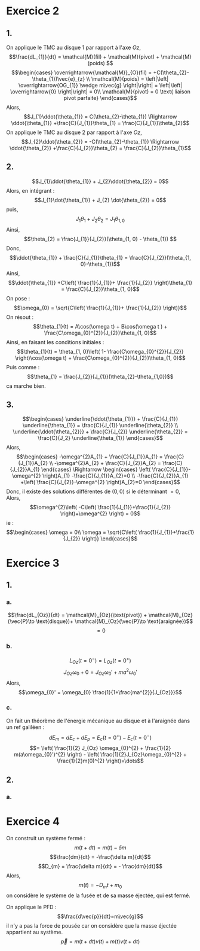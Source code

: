# Exercice 2
## 1.
On applique le TMC au disque 1 par rapport à l'axe $Oz$, 
$$\frac{dL_{1}}{dt} = \mathcal{M}(fil) + \mathcal{M}(pivot) + \mathcal{M}(poids) $$
$$\begin{cases}
\overrightarrow{\mathcal{M}}_{O}(fil) = +C(\theta_{2}-\theta_{1})\vec{e}_{z} \\
\mathcal{M}(poids) = \left|\left| \overrightarrow{OG_{1}} \wedge m\vec{g} \right|\right| = \left|\left| \overrightarrow{0} \right|\right| = 0\\
\mathcal{M}(pivot) = 0 \text{ liaison pivot parfaite}
\end{cases}$$
Alors, 
$$J_{1}\ddot{\theta_{1}} = C(\theta_{2}-\theta_{1}) \Rightarrow \ddot{\theta_{1}} +\frac{C}{J_{1}}\theta_{1} = \frac{C}{J_{1}}\theta_{2}$$
On applique le TMC au disque 2 par rapport à l'axe $Oz$, 
$$J_{2}\ddot{\theta_{2}} = -C(\theta_{2}-\theta_{1}) \Rightarrow \ddot{\theta_{2}} +\frac{C}{J_{2}}\theta_{2} = \frac{C}{J_{2}}\theta_{1}$$

## 2.
$$J_{1}\ddot{\theta_{1}} + J_{2}\ddot{\theta_{2}} = 0$$
Alors, en intégrant : 
$$J_{1}\dot{\theta_{1}} + J_{2} \dot{\theta_{2}} = 0$$
puis, 
$$J_{1}{\theta_{1}} + J_{2}\theta_{2} = J_{1}\theta_{1, 0}$$
Ainsi, 
$$\theta_{2} = \frac{J_{1}}{J_{2}}(\theta_{1, 0} - \theta_{1}) $$
Donc, 
$$\ddot{\theta_{1}} + \frac{C}{J_{1}}\theta_{1} = \frac{C}{J_{2}}(\theta_{1, 0}-\theta_{1})$$
Ainsi, 
$$\ddot{\theta_{1}} +C\left( \frac{1}{J_{1}}+ \frac{1}{J_{2}} \right)\theta_{1} = \frac{C}{J_{2}}\theta_{1, 0}$$
On pose : 
$$\omega_{0} = \sqrt{C\left( \frac{1}{J_{1}}+ \frac{1}{J_{2}} \right)}$$
On résout : 
$$\theta_{1}(t) = A\cos(\omega t) + B\cos(\omega t ) + \frac{C\omega_{0}^{2}}{J_{2}}\theta_{1, 0}$$
Ainsi, en faisant les conditions initiales : 
$$\theta_{1}(t) = \theta_{1, 0}\left( 1- \frac{C\omega_{0}^{2}}{J_{2}} \right)\cos(\omega t) + \frac{C\omega_{0}^{2}}{J_{2}}\theta_{1, 0}$$
Puis comme : 
$$\theta_{1} = \frac{J_{2}}{J_{1}}(\theta_{2}-\theta_{1,0})$$
ca marche bien.

## 3.
$$\begin{cases}
\underline{\ddot{\theta_{1}}} + \frac{C}{J_{1}} \underline{\theta_{1}} = \frac{C}{J_{1}} \underline{\theta_{2}} \\
\underline{\ddot{\theta_{2}}} + \frac{C}{J_{2}} \underline{\theta_{2}} = \frac{C}{J_2} \underline{\theta_{1}}
\end{cases}$$
Alors,
$$\begin{cases}
-\omega^{2}A_{1} + \frac{C}{J_{1}}A_{1} = \frac{C}{J_{1}}A_{2} \\
-\omega^{2}A_{2} + \frac{C}{J_{2}}A_{2} = \frac{C}{J_{2}}A_{1}
\end{cases} \Rightarrow \begin{cases}
\left( \frac{C}{J_{1}}-\omega^{2} \right)A_{1} -\frac{C}{J_{1}}A_{2}=0 \\
-\frac{C}{J_{2}}A_{1} +\left( \frac{C}{J_{2}}-\omega^{2} \right)A_{2}=0
\end{cases}$$
Donc, il existe des solutions différentes de $(0, 0)$ si le déterminant $=0$, 
Alors, 
$$\omega^{2}\left( -C\left( \frac{1}{J_{1}}+\frac{1}{J_{2}} \right)+\omega^{2} \right) = 0$$
ie : 
$$\begin{cases}
\omega = 0\\
\omega = \sqrt{C\left( \frac{1}{J_{1}}+\frac{1}{J_{2}} \right)}
\end{cases}$$

# Exercice 3
## 1.
### a.
$$\frac{dL_{Oz}}{dt} = \mathcal{M}_{Oz}(\text{pivot}) + \mathcal{M}_{Oz}(\vec{P}\to \text{disque})+ \mathcal{M}_{Oz}(\vec{P}\to \text{araignée})$$
$$= 0$$
### b.
$$L_{Oz}(t = 0^{-}) = L_{Oz}(t = 0^{+})$$
$$J_{Oz}\omega_{0} + 0 = J_{Oz}\omega_{0}'+ ma^{2}\omega_{0}'$$
Alors, 
$$\omega_{0}' = \omega_{0} \frac{1}{1+\frac{ma^{2}}{J_{Oz}}}$$
### c.
On fait un théorème de l'énergie mécanique au disque et à l'araignée dans un ref galiléen : 
$$dE_{m} = dE_{c} + dE_{p} = E_{c}(t = 0^{+}) - E_{c}(t = 0^{-}) $$
$$= \left( \frac{1}{2} J_{Oz} \omega_{0}^{2} + \frac{1}{2} m(a\omega_{0}')^{2} \right) - \left( \frac{1}{2}J_{Oz}\omega_{0}^{2} + \frac{1}{2}m(0)^{2} \right)=\dots$$

## 2.
### a.

# Exercice 4
On construit un système fermé : 
$$m(t + dt) = m(t) - \delta m$$
$$\frac{dm}{dt} = -\frac{\delta m}{dt}$$
$$D_{m} = \frac{\delta m}{dt} = - \frac{dm}{dt}$$
Alors, 
$$m(t) = -D_{m}t + m_{0}$$
on considère le système de la fusée et de sa masse éjectée, qui est fermé.

On applique le PFD : 
$$\frac{d\vec{p}}{dt}=m\vec{g}$$
il n'y a pas la force de pousée car on considère que la masse éjectée appartient au système. 
$$\vec{p} = m(t+dt)v(t)+m(t)v(t+dt)$$
